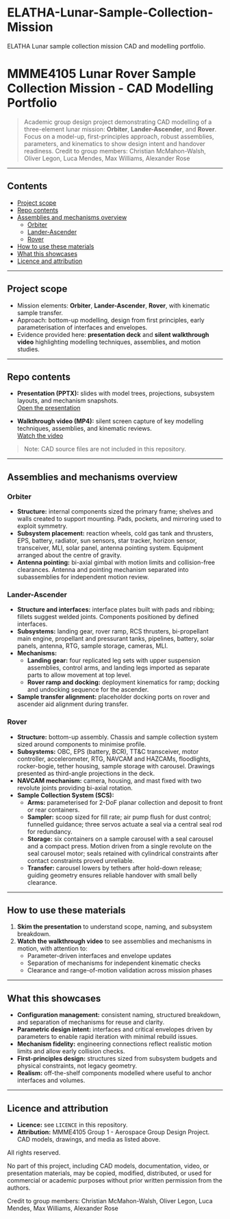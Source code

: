 # ELATHA-Lunar-Sample-Collection-Mission
ELATHA Lunar sample collection mission CAD and modelling portfolio.

# MMME4105 Lunar Rover Sample Collection Mission - CAD Modelling Portfolio

> Academic group design project demonstrating CAD modelling of a three-element lunar mission: **Orbiter**, **Lander-Ascender**, and **Rover**. Focus on a model-up, first-principles approach, robust assemblies, parameters, and kinematics to show design intent and handover readiness.
> Credit to group members: Christian McMahon-Walsh, Oliver Legon, Luca Mendes, Max Williams, Alexander Rose

---

## Contents

- [Project scope](#project-scope)
- [Repo contents](#repo-contents)
- [Assemblies and mechanisms overview](#assemblies-and-mechanisms-overview)
  - [Orbiter](#orbiter)
  - [Lander-Ascender](#lander-ascender)
  - [Rover](#rover)
- [How to use these materials](#how-to-use-these-materials)
- [What this showcases](#what-this-showcases)
- [Licence and attribution](#licence-and-attribution)

---

## Project scope

- Mission elements: **Orbiter**, **Lander-Ascender**, **Rover**, with kinematic sample transfer.
- Approach: bottom-up modelling, design from first principles, early parameterisation of interfaces and envelopes.
- Evidence provided here: **presentation deck** and **silent walkthrough video** highlighting modelling techniques, assemblies, and motion studies.

---

## Repo contents


- **Presentation (PPTX):** slides with model trees, projections, subsystem layouts, and mechanism snapshots.  
  [Open the presentation](assets/MMME4105%20Group%201%20-%20Modelling%20Portfolio%20%28No%20Sound%29.pptx)

- **Walkthrough video (MP4):** silent screen capture of key modelling techniques, assemblies, and kinematic reviews.  
  [Watch the video](assets/MMME4105%20Group%201%20-%20Modelling%20Portfolio.mp4)

> Note: CAD source files are not included in this repository.

---

## Assemblies and mechanisms overview

### Orbiter

- **Structure:** internal components sized the primary frame; shelves and walls created to support mounting. Pads, pockets, and mirroring used to exploit symmetry.
- **Subsystem placement:** reaction wheels, cold gas tank and thrusters, EPS, battery, radiator, sun sensors, star tracker, horizon sensor, transceiver, MLI, solar panel, antenna pointing system. Equipment arranged about the centre of gravity.
- **Antenna pointing:** bi-axial gimbal with motion limits and collision-free clearances. Antenna and pointing mechanism separated into subassemblies for independent motion review.

### Lander-Ascender

- **Structure and interfaces:** interface plates built with pads and ribbing; fillets suggest welded joints. Components positioned by defined interfaces.
- **Subsystems:** landing gear, rover ramp, RCS thrusters, bi-propellant main engine, propellant and pressurant tanks, pipelines, battery, solar panels, antenna, RTG, sample storage, cameras, MLI.
- **Mechanisms:**
  - **Landing gear:** four replicated leg sets with upper suspension assemblies, control arms, and landing legs imported as separate parts to allow movement at top level.
  - **Rover ramp and docking:** deployment kinematics for ramp; docking and undocking sequence for the ascender.
- **Sample transfer alignment:** placeholder docking ports on rover and ascender aid alignment during transfer.

### Rover

- **Structure:** bottom-up assembly. Chassis and sample collection system sized around components to minimise profile.
- **Subsystems:** OBC, EPS (battery, BCR), TT&C transceiver, motor controller, accelerometer, RTG, NAVCAM and HAZCAMs, floodlights, rocker-bogie, tether housing, sample storage with carousel. Drawings presented as third-angle projections in the deck.
- **NAVCAM mechanism:** camera, housing, and mast fixed with two revolute joints providing bi-axial rotation.
- **Sample Collection System (SCS):**
  - **Arms:** parameterised for 2-DoF planar collection and deposit to front or rear containers.
  - **Sampler:** scoop sized for fill rate; air pump flush for dust control; funnelled guidance; three servos actuate a seal via a central seal rod for redundancy.
  - **Storage:** six containers on a sample carousel with a seal carousel and a compact press. Motion driven from a single revolute on the seal carousel motor; seals retained with cylindrical constraints after contact constraints proved unreliable.
  - **Transfer:** carousel lowers by tethers after hold-down release; guiding geometry ensures reliable handover with small belly clearance.

---

## How to use these materials

1. **Skim the presentation** to understand scope, naming, and subsystem breakdown.
2. **Watch the walkthrough video** to see assemblies and mechanisms in motion, with attention to:
   - Parameter-driven interfaces and envelope updates
   - Separation of mechanisms for independent kinematic checks
   - Clearance and range-of-motion validation across mission phases

---

## What this showcases

- **Configuration management:** consistent naming, structured breakdown, and separation of mechanisms for reuse and clarity.
- **Parametric design intent:** interfaces and critical envelopes driven by parameters to enable rapid iteration with minimal rebuild issues.
- **Mechanism fidelity:** engineering connections reflect realistic motion limits and allow early collision checks.
- **First-principles design:** structures sized from subsystem budgets and physical constraints, not legacy geometry.
- **Realism:** off-the-shelf components modelled where useful to anchor interfaces and volumes.

---

## Licence and attribution

- **Licence:** see `LICENCE` in this repository.
- **Attribution:** MMME4105 Group 1 - Aerospace Group Design Project. CAD models, drawings, and media as listed above.


All rights reserved.

No part of this project, including CAD models, documentation, video, or presentation materials,
may be copied, modified, distributed, or used for commercial or academic purposes
without prior written permission from the authors.

Credit to group members: Christian McMahon-Walsh, Oliver Legon, Luca Mendes, Max Williams, Alexander Rose
